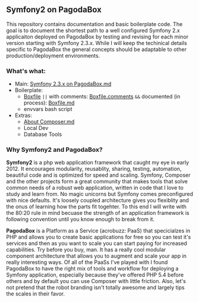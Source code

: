 ## Symfony2 on PagodaBox

This repository contains documentation and basic boilerplate code. The goal is to document the shortest path to a well configured Symfony 2.x applicaiton deployed on PagodaBox by testing and revising for each minor version starting with Symfony 2.3.x. While I will keep the techinical details specific to PagodaBox the general concepts should be adaptable to other production/deployment environments.

### What's what:

* Main: [Symfony 2.3.x on PagodaBox.md](Symfony%202.3.x%20on%20PagodaBox.md)
* Boilerplate: 
  - [Boxfile](Boxfile) `||` with comments: [Boxfile.comments](Boxfile.comments) `&&` documented (in process): [Boxfile.md](Boxfile.md)
  - envvars bash script
* Extras: 
  - [About Composer.md](About%20Composer.md)
  - Local Dev
  - Database Tools

### Why Symfony2 and PagodaBox?

**Symfony2** is a php web application framework that caught my eye in early 2012. It encourages modularity, reusablity, sharing, testing, automation, beautiful code and is optimized for speed and scaling. Symfony, Composer and the other projects form a great community that makes tools that solve common needs of a robust web application, written in code that I love to study and learn from. No magic unicorns but Symfony comes preconfigured with nice defaults. It's loosely coupled architecture gives you flexiblity and the onus of learning how the parts fit togehter. To this end I will write with the 80:20 rule in mind becuase the strength of an application framework is following convention until you know enough to break from it.

**PagodaBox** is a Platform as a Service (acrobuzz: PaaS) that specicialzes in PHP and allows you to create basic applications for free so you can test it's services and then as you want to scale you can start paying for increased capabilities. Try before you buy, man. It has a really cool modular component architecture that allows you to augment and scale your app in really interesting ways. Of all of the PaaSs I've played with I found PagodaBox to have the right mix of tools and workflow for deploying a Symfony application, especially because they've offered PHP 5.4 before others and by default you can use Composer with little friction. Also, let's not pretend that the robot branding isn't totally awesome and largely tips the scales in their favor.